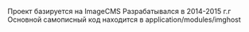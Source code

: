 Проект базируется на ImageCMS
Разрабатывался в 2014-2015 г.г
Основной самописный код находится в application/modules/imghost